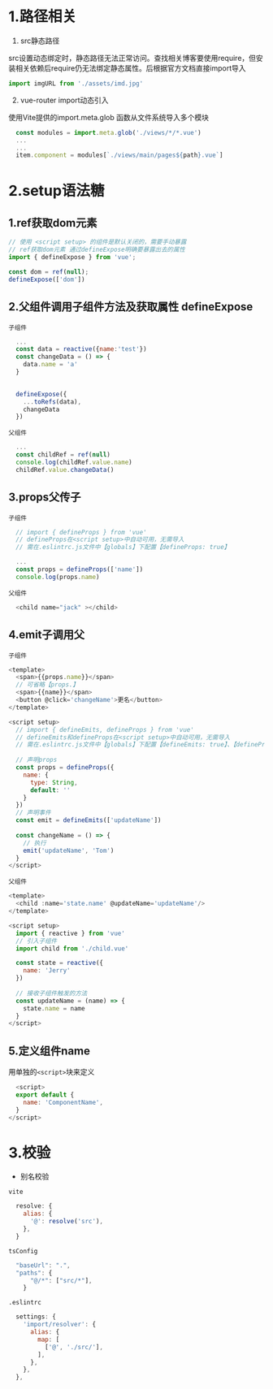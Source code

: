 
# 1.路径相关
1. src静态路径

src设置动态绑定时，静态路径无法正常访问。查找相关博客要使用require，但安装相关依赖后require仍无法绑定静态属性。后根据官方文档直接import导入
```js
import imgURL from './assets/imd.jpg'
```

2. vue-router import动态引入

使用Vite提供的import.meta.glob 函数从文件系统导入多个模块
```js
  const modules = import.meta.glob('./views/*/*.vue')
  ...
  ...
  item.component = modules[`./views/main/pages${path}.vue`]
```

# 2.setup语法糖
## 1.ref获取dom元素
```js
// 使用 <script setup> 的组件是默认关闭的，需要手动暴露
// ref获取dom元素 通过defineExpose明确要暴露出去的属性
import { defineExpose } from 'vue';

const dom = ref(null);
defineExpose(['dom'])
```

## 2.父组件调用子组件方法及获取属性 defineExpose
`子组件`
```js
  ...
  const data = reactive({name:'test'})
  const changeData = () => {
    data.name = 'a'
  }
  

  defineExpose({
    ...toRefs(data),
    changeData
  })
```
`父组件`
```js
  ...
  const childRef = ref(null)
  console.log(childRef.value.name)
  childRef.value.changeData()
```

## 3.props父传子

`子组件`
```js
  // import { defineProps } from 'vue'
  // defineProps在<script setup>中自动可用，无需导入
  // 需在.eslintrc.js文件中【globals】下配置【defineProps: true】

  ...
  const props = defineProps(['name'])
  console.log(props.name)
```
`父组件`
```js
  <child name="jack" ></child>
```

## 4.emit子调用父
`子组件`
```js
<template>
  <span>{{props.name}}</span>
  // 可省略【props.】
  <span>{{name}}</span>
  <button @click='changeName'>更名</button>
</template>

<script setup>
  // import { defineEmits, defineProps } from 'vue'
  // defineEmits和defineProps在<script setup>中自动可用，无需导入
  // 需在.eslintrc.js文件中【globals】下配置【defineEmits: true】、【defineProps: true】
	
  // 声明props
  const props = defineProps({
    name: {
      type: String,
      default: ''
    }
  }) 
  // 声明事件
  const emit = defineEmits(['updateName'])
  
  const changeName = () => {
    // 执行
    emit('updateName', 'Tom')
  }
</script>

```

`父组件`

```js
<template>
  <child :name='state.name' @updateName='updateName'/>  
</template>

<script setup>
  import { reactive } from 'vue'
  // 引入子组件
  import child from './child.vue'

  const state = reactive({
    name: 'Jerry'
  })
  
  // 接收子组件触发的方法
  const updateName = (name) => {
    state.name = name
  }
</script>

```

## 5.定义组件name
用单独的`<script>`块来定义
```js
  <script>
  export default {
    name: 'ComponentName',
  }
</script>

```

# 3.校验
* 别名校验

`vite`
```js
  resolve: {
    alias: {
      '@': resolve('src'),
    },
  }
```
`tsConfig`
```js
  "baseUrl": ".",
  "paths": {
      "@/*": ["src/*"],
    }
```
`.eslintrc`
```js
  settings: {
    'import/resolver': {
      alias: {
        map: [
          ['@', './src/'],
        ],
      },
    },
  },
```
